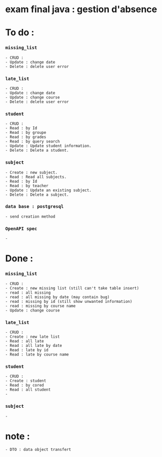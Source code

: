 # exam final java : gestion d'absence


# To do : 

### `missing_list`

    - CRUD : 
    - Update : change date 
    - Delete : delete user error

### `late_list`
    
    - CRUD : 
    - Update : change date 
    - Update : change course
    - Delete : delete user error

### `student`
    
    - CRUD : 
    - Read : by Id
    - Read : by groupe
    - Read : by grades
    - Read : by query search
    - Update : Update student information.
    - Delete : Delete a student.

### `subject`

    - Create : new subject.
    - Read : Read all subjects.
    - Read : by Id
    - Read : by teacher
    - Update : Update an existing subject.
    - Delete : Delete a subject.
    
### `data base : postgresql`

    - send creation method

### `OpenAPI spec`

    -

# Done : 

### `missing_list`
    
    - CRUD :
    - Create : new missing list (still can't take table insert)
    - read : all missing
    - read : all missing by date (may contain bug)
    - read : missing by id (still show unwanted information)
    - read : missing by course name
    - Update : change course

### `late_list`

    - CRUD : 
    - Create : new late list 
    - Read : all late 
    - Read : all late by date 
    - Read : late by id 
    - Read : late by course name
  
  ### `student`

    - CRUD : 
    - Create : student
    - Read : by cored
    - Read : all student
    - 

  ### `subject`

    -


# note : 
    - DTO : data object transfert